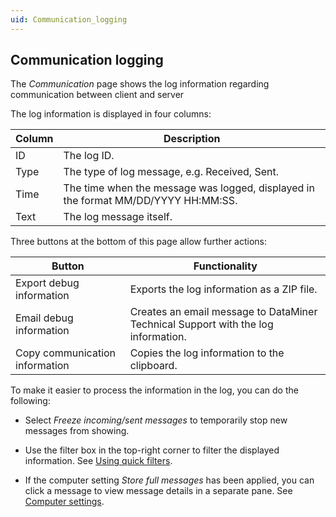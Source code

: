```yaml
---
uid: Communication_logging
---
```


## Communication logging

The *Communication* page shows the log information regarding communication between client and server

The log information is displayed in four columns:

| Column | Description                                                                        |
|--------|------------------------------------------------------------------------------------|
| ID     | The log ID.                                                                        |
| Type   | The type of log message, e.g. Received, Sent.                                      |
| Time   | The time when the message was logged, displayed in the format MM/DD/YYYY HH:MM:SS. |
| Text   | The log message itself.                                                            |

Three buttons at the bottom of this page allow further actions:

| Button                         | Functionality                                                                     |
|--------------------------------|-----------------------------------------------------------------------------------|
| Export debug information       | Exports the log information as a ZIP file.                                        |
| Email debug information        | Creates an email message to DataMiner Technical Support with the log information. |
| Copy communication information | Copies the log information to the clipboard.                                      |

To make it easier to process the information in the log, you can do the following:

- Select *Freeze incoming/sent messages* to temporarily stop new messages from showing.

- Use the filter box in the top-right corner to filter the displayed information. See [Using quick filters](../../part_1/GettingStarted/Using_quick_filters.md).

- If the computer setting *Store full messages* has been applied, you can click a message to view message details in a separate pane. See [Computer settings](../../part_1/GettingStarted/Computer_settings.md).
